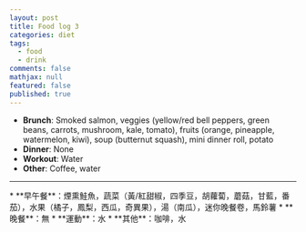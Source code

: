 ```yaml
---
layout: post
title: Food log 3
categories: diet
tags: 
  - food
  - drink
comments: false
mathjax: null
featured: false
published: true
---
```


* **Brunch**: Smoked salmon, veggies (yellow/red bell peppers, green beans, carrots, mushroom, kale, tomato), fruits (orange, pineapple, watermelon, kiwi), soup (butternut squash), mini dinner roll, potato
* **Dinner**: None
* **Workout**: Water
* **Other**: Coffee, water
<hr>
* **早午餐**：煙熏鮭魚，蔬菜（黃/紅甜椒，四季豆，胡蘿蔔，蘑菇，甘藍，番茄），水果（橘子，鳳梨，西瓜，奇異果），湯（南瓜），迷你晚餐卷，馬鈴薯
* **晚餐**：無
* **運動**：水
* **其他**：咖啡，水